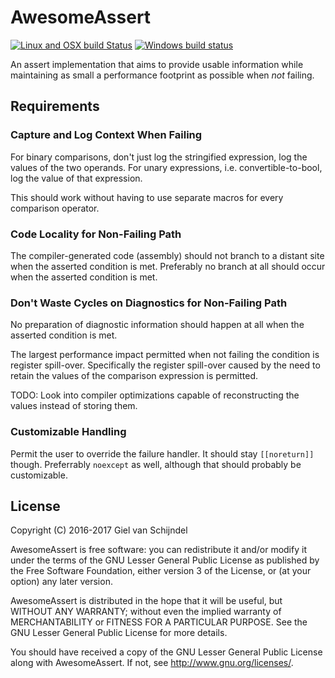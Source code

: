 # AwesomeAssert

[![Linux and OSX build Status](https://travis-ci.org/muggenhor/awesome-assert.svg?branch=master)](https://travis-ci.org/muggenhor/awesome-assert)
[![Windows build status](https://ci.appveyor.com/api/projects/status/x105d24o8x8hy4li/branch/master?svg=true)](https://ci.appveyor.com/project/muggenhor/awesome-assert/branch/master)

An assert implementation that aims to provide usable information while maintaining as small a performance footprint as possible when _not_ failing.

## Requirements

### Capture and Log Context When Failing

For binary comparisons, don't just log the stringified expression, log the values of the two operands.
For unary expressions, i.e. convertible-to-bool, log the value of that expression.

This should work without having to use separate macros for every comparison operator.

### Code Locality for Non-Failing Path

The compiler-generated code (assembly) should not branch to a distant site when the asserted condition is met.
Preferably no branch at all should occur when the asserted condition is met.

### Don't Waste Cycles on Diagnostics for Non-Failing Path

No preparation of diagnostic information should happen at all when the asserted condition is met.

The largest performance impact permitted when not failing the condition is register spill-over.
Specifically the register spill-over caused by the need to retain the values of the comparison expression is permitted.

TODO: Look into compiler optimizations capable of reconstructing the values instead of storing them.

### Customizable Handling

Permit the user to override the failure handler.
It should stay `[[noreturn]]` though.
Preferrably `noexcept` as well, although that should probably be customizable.

## License

Copyright (C) 2016-2017 Giel van Schijndel

AwesomeAssert is free software: you can redistribute it and/or
modify it under the terms of the GNU Lesser General Public License
as published by the Free Software Foundation, either version 3 of
the License, or (at your option) any later version.

AwesomeAssert is distributed in the hope that it will be useful,
but WITHOUT ANY WARRANTY; without even the implied warranty of
MERCHANTABILITY or FITNESS FOR A PARTICULAR PURPOSE.  See the
GNU Lesser General Public License for more details.

You should have received a copy of the
GNU Lesser General Public License along with AwesomeAssert.
If not, see <http://www.gnu.org/licenses/>.
